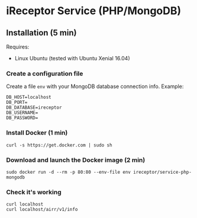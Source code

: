 # iReceptor Service (PHP/MongoDB)

## Installation (5 min)
Requires:
- Linux Ubuntu (tested with Ubuntu Xenial 16.04)

### Create a configuration file

Create a file `env` with your MongoDB database connection info. Example:
```
DB_HOST=localhost
DB_PORT=
DB_DATABASE=ireceptor
DB_USERNAME=
DB_PASSWORD=
```

### Install Docker (1 min)
```
curl -s https://get.docker.com | sudo sh
```

### Download and launch the Docker image (2 min)
```
sudo docker run -d --rm -p 80:80 --env-file env ireceptor/service-php-mongodb
```

### Check it's working
```
curl localhost
curl localhost/airr/v1/info
```
